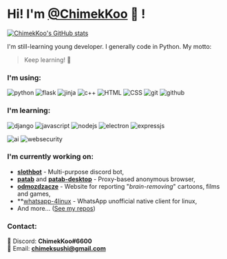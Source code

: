 # Hi! I'm [@ChimekKoo](https://github.com/ChimekKoo) :wave: !

[![ChimekKoo's GitHub stats](https://github-readme-stats.vercel.app/api?username=chimekkoo&show_icons=true&theme=dark)](https://github.com/ChimekKoo)

I'm still-learning young developer. I generally code in Python.
My motto:
> Keep learning! :muscle:

### I'm using:  
![python](https://img.shields.io/badge/-Python-3879b0?logo=python&logoColor=white&style=for-the-badge)
![flask](https://img.shields.io/badge/-Flask-white?logo=flask&logoColor=black&style=for-the-badge)
![jinja](https://img.shields.io/badge/-Jinja-white?logo=jinja&logoColor=black&style=for-the-badge)
![c++](https://img.shields.io/badge/-C%2B%2B-004482?logo=C%2B%2B&logoColor=white&style=for-the-badge)
![HTML](https://img.shields.io/badge/-HTML-f16529?logo=HTML5&logoColor=white&style=for-the-badge)
![CSS](https://img.shields.io/badge/-CSS-1b87c7?logo=CSS3&logoColor=white&style=for-the-badge)
![git](https://img.shields.io/badge/-Git-f05033?logo=git&logoColor=white&style=for-the-badge)
![github](https://img.shields.io/badge/-GitHub-000000?logo=github&logoColor=white&style=for-the-badge)

### I'm learning:  
![django](https://img.shields.io/badge/-Django-103e2e?logo=django&logoColor=white&style=for-the-badge)
![javascript](https://img.shields.io/badge/-JavaScript-f7df1e?logo=javascript&logoColor=black&style=for-the-badge)
![nodejs](https://img.shields.io/badge/-Node.js-539e43?style=for-the-badge)
![electron](https://img.shields.io/badge/-Electron-2b2e3a?logo=electron&logoColor=9feaf9&style=for-the-badge)
![expressjs](https://img.shields.io/badge/-Express.js-787878?style=for-the-badge&logo=express)
  
![ai](https://img.shields.io/badge/-Artificial%20Intelligence-2f99b5?style=for-the-badge)
![websecurity](https://img.shields.io/badge/-Web%20Security-fcb712?style=for-the-badge)

### I'm currently working on:
  - **[slothbot](https://github.com/ChimekKoo/slothbot)** - Multi-purpose discord bot,
  - **[patab](https://github.com/ChimekKoo/patab)** and **[patab-desktop](https://github.com/ChimekKoo/patab-desktop)** - Proxy-based anonymous browser,
  - **[odmozdzacze](https://github.com/odmozdzacze/odmozdzacze)** - Website for reporting "*brain-removing*" cartoons, films and games,
  - **[whatsapp-4linux](https://github.com/ChimekKoo/whatsapp-4linux) - WhatsApp unofficial native client for linux,
  - And more... ([See my repos](https://github.com/ChimekKoo?tab=repositories))

### Contact:
:speech_balloon: Discord: **ChimekKoo#6600**  
:email: Email: **[chimeksushi@gmail.com](mailto:chimeksushi@gmail.com)**
